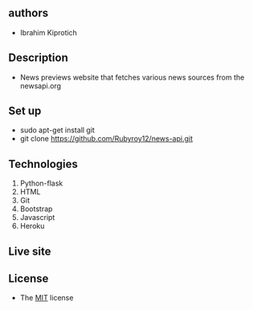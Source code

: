 ## authors
- Ibrahim Kiprotich
## Description
- News previews website that fetches various news sources from the newsapi.org
## Set up
- sudo apt-get install git 
- git clone https://github.com/Rubyroy12/news-api.git

## Technologies
1. Python-flask
2. HTML
3. Git
4. Bootstrap
5. Javascript
6. Heroku

## Live site
## License
 - The [MIT](LICENSE.md) license